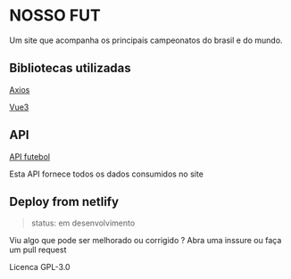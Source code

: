 # NOSSO FUT

Um site que acompanha os principais campeonatos do brasil e do mundo.

## Bibliotecas  utilizadas

[Axios](https://axios-http.com/)

[Vue3](https://vuejs.org/)

## API

[API futebol](https://www.api-futebol.com.br/)

Esta API fornece todos os dados consumidos no site

## Deploy from netlify

> status: em desenvolvimento

Viu algo que pode ser melhorado ou corrigido ? Abra uma inssure ou faça um pull request

Licenca GPL-3.0

